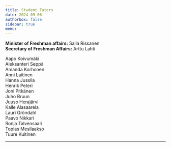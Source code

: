 ```yaml
---
title: Student Tutors
date: 2024-09-06
authorbox: false
sidebar: true
menu:
---
```


**Minister of Freshman affairs:** Salla Rissanen  
**Secretary of Freshman Affairs:** Arttu Lahti  

Aapo Koivumäki  
Aleksanteri Seppä  
Amanda Korhonen  
Anni Laitinen  
Hanna Jussila  
Henrik Peteri  
Joni Pitkänen  
Juho Bruun  
Juuso Herajärvi  
Kalle Alasaarela  
Lauri Gröndahl  
Paavo Nikkari  
Ronja Talvensaari  
Topias Mesilaakso  
Tuure Kuitinen  

---
